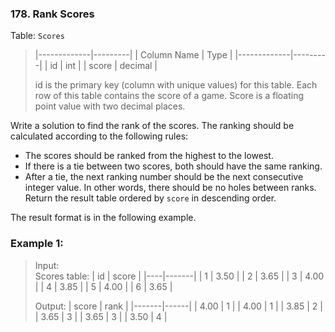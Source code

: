 ### 178. Rank Scores

Table: ```Scores```

>|-------------|---------|
>| Column Name | Type    |
>|-------------|---------|
>| id          | int     |
>| score       | decimal |
>
>id is the primary key (column with unique values) for this table.
>Each row of this table contains the score of a game. Score is a floating point value with two decimal places.
 

Write a solution to find the rank of the scores. The ranking should be calculated according to the following rules:
* The scores should be ranked from the highest to the lowest.
* If there is a tie between two scores, both should have the same ranking.
* After a tie, the next ranking number should be the next consecutive integer value. In other words, there should be no holes between ranks.
Return the result table ordered by ```score``` in descending order.

The result format is in the following example.

 
### Example 1:

>Input:<br>
>Scores table:
>| id | score |
>|----|-------|
>| 1  | 3.50  |
>| 2  | 3.65  |
>| 3  | 4.00  |
>| 4  | 3.85  |
>| 5  | 4.00  |
>| 6  | 3.65  |
>
>Output: 
>| score | rank |
>|-------|------|
>| 4.00  | 1    |
>| 4.00  | 1    |
>| 3.85  | 2    |
>| 3.65  | 3    |
>| 3.65  | 3    |
>| 3.50  | 4    |
